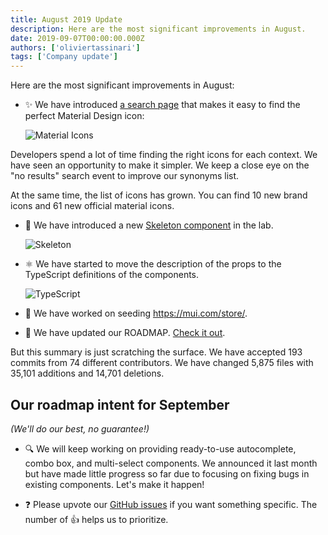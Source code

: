 ```yaml
---
title: August 2019 Update
description: Here are the most significant improvements in August.
date: 2019-09-07T00:00:00.000Z
authors: ['oliviertassinari']
tags: ['Company update']
---
```


Here are the most significant improvements in August:

- ✨ We have introduced [a search page](/components/material-icons/) that makes it easy to find the perfect Material Design icon:

  ![Material Icons](/static/blog/august-2019-update/material-icons.png)

Developers spend a lot of time finding the right icons for each context. We have seen an opportunity to make it simpler. We keep a close eye on the "no results" search event to improve our synonyms list.

At the same time, the list of icons has grown. You can find 10 new brand icons and 61 new official material icons.

- 🦴 We have introduced a new [Skeleton component](/components/skeleton/) in the lab.

  ![Skeleton](/static/blog/july-2019-update/skeleton.png)

- ⚛️ We have started to move the description of the props to the TypeScript definitions of the components.

  ![TypeScript](/static/blog/august-2019-update/typescript.png)

- 🎨 We have worked on seeding https://mui.com/store/.
- 📖 We have updated our ROADMAP. [Check it out](/discover-more/roadmap/).

But this summary is just scratching the surface. We have accepted 193 commits from 74 different contributors. We have changed 5,875 files with 35,101 additions and 14,701 deletions.

## Our roadmap intent for September

_(We'll do our best, no guarantee!)_

- 🔍 We will keep working on providing ready-to-use autocomplete, combo box, and multi-select components. We announced it last month but have made little progress so far due to focusing on fixing bugs in existing components. Let's make it happen!

- ❓ Please upvote our [GitHub issues](https://github.com/mui/material-ui/issues) if you want something specific. The number of 👍 helps us to prioritize.
